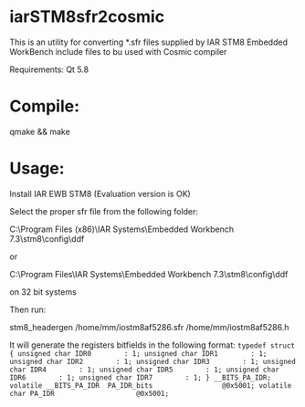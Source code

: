# iarSTM8sfr2cosmic
This is an utility for converting *.sfr files supplied by IAR STM8 Embedded WorkBench include files to bu used with Cosmic compiler

Requirements: 
Qt 5.8

# Compile: 
qmake && make

# Usage:

Install IAR EWB STM8 (Evaluation version is OK)

Select the proper sfr file from the following folder:

C:\Program Files (x86)\IAR Systems\Embedded Workbench 7.3\stm8\config\ddf

or 

C:\Program Files\IAR Systems\Embedded Workbench 7.3\stm8\config\ddf

on 32 bit systems

Then run:

stm8_headergen /home/mm/iostm8af5286.sfr /home/mm/iostm8af5286.h


It will generate the registers bitfields in the following format:
`
typedef struct
{
  unsigned char IDR0        : 1;
  unsigned char IDR1        : 1;
  unsigned char IDR2        : 1;
  unsigned char IDR3        : 1;
  unsigned char IDR4        : 1;
  unsigned char IDR5        : 1;
  unsigned char IDR6        : 1;
  unsigned char IDR7        : 1;
} __BITS_PA_IDR;
volatile __BITS_PA_IDR  PA_IDR_bits					@0x5001;
volatile char PA_IDR					@0x5001;
`
